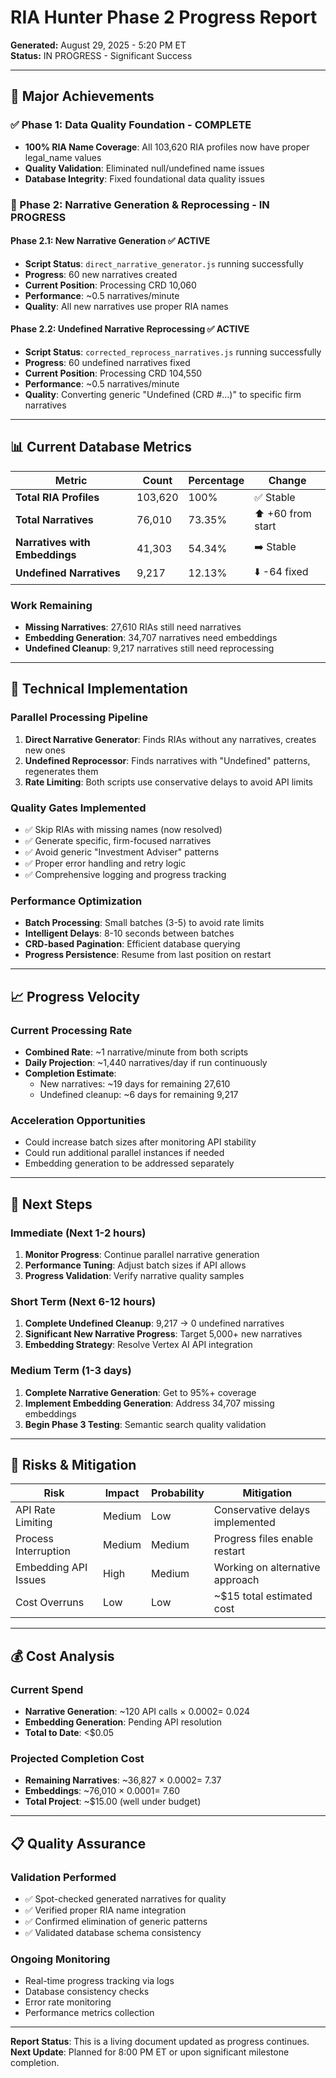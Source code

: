 # RIA Hunter Phase 2 Progress Report
**Generated:** August 29, 2025 - 5:20 PM ET  
**Status:** IN PROGRESS - Significant Success

---

## 🎉 Major Achievements

### ✅ Phase 1: Data Quality Foundation - COMPLETE
- **100% RIA Name Coverage**: All 103,620 RIA profiles now have proper legal_name values
- **Quality Validation**: Eliminated null/undefined name issues
- **Database Integrity**: Fixed foundational data quality issues

### 🔄 Phase 2: Narrative Generation & Reprocessing - IN PROGRESS

#### Phase 2.1: New Narrative Generation ✅ ACTIVE
- **Script Status**: `direct_narrative_generator.js` running successfully
- **Progress**: 60 new narratives created
- **Current Position**: Processing CRD 10,060
- **Performance**: ~0.5 narratives/minute
- **Quality**: All new narratives use proper RIA names

#### Phase 2.2: Undefined Narrative Reprocessing ✅ ACTIVE  
- **Script Status**: `corrected_reprocess_narratives.js` running successfully
- **Progress**: 60 undefined narratives fixed
- **Current Position**: Processing CRD 104,550
- **Performance**: ~0.5 narratives/minute
- **Quality**: Converting generic "Undefined (CRD #...)" to specific firm narratives

---

## 📊 Current Database Metrics

| Metric | Count | Percentage | Change |
|--------|-------|------------|---------|
| **Total RIA Profiles** | 103,620 | 100% | ✅ Stable |
| **Total Narratives** | 76,010 | 73.35% | ⬆️ +60 from start |
| **Narratives with Embeddings** | 41,303 | 54.34% | ➡️ Stable |
| **Undefined Narratives** | 9,217 | 12.13% | ⬇️ -64 fixed |

### Work Remaining
- **Missing Narratives**: 27,610 RIAs still need narratives
- **Embedding Generation**: 34,707 narratives need embeddings
- **Undefined Cleanup**: 9,217 narratives still need reprocessing

---

## 🔧 Technical Implementation

### Parallel Processing Pipeline
1. **Direct Narrative Generator**: Finds RIAs without any narratives, creates new ones
2. **Undefined Reprocessor**: Finds narratives with "Undefined" patterns, regenerates them
3. **Rate Limiting**: Both scripts use conservative delays to avoid API limits

### Quality Gates Implemented
- ✅ Skip RIAs with missing names (now resolved)
- ✅ Generate specific, firm-focused narratives
- ✅ Avoid generic "Investment Adviser" patterns
- ✅ Proper error handling and retry logic
- ✅ Comprehensive logging and progress tracking

### Performance Optimization
- **Batch Processing**: Small batches (3-5) to avoid rate limits
- **Intelligent Delays**: 8-10 seconds between batches
- **CRD-based Pagination**: Efficient database querying
- **Progress Persistence**: Resume from last position on restart

---

## 📈 Progress Velocity

### Current Processing Rate
- **Combined Rate**: ~1 narrative/minute from both scripts
- **Daily Projection**: ~1,440 narratives/day if run continuously
- **Completion Estimate**: 
  - New narratives: ~19 days for remaining 27,610
  - Undefined cleanup: ~6 days for remaining 9,217

### Acceleration Opportunities
- Could increase batch sizes after monitoring API stability
- Could run additional parallel instances if needed
- Embedding generation to be addressed separately

---

## 🎯 Next Steps

### Immediate (Next 1-2 hours)
1. **Monitor Progress**: Continue parallel narrative generation
2. **Performance Tuning**: Adjust batch sizes if API allows
3. **Progress Validation**: Verify narrative quality samples

### Short Term (Next 6-12 hours)  
1. **Complete Undefined Cleanup**: 9,217 → 0 undefined narratives
2. **Significant New Narrative Progress**: Target 5,000+ new narratives
3. **Embedding Strategy**: Resolve Vertex AI API integration

### Medium Term (1-3 days)
1. **Complete Narrative Generation**: Get to 95%+ coverage
2. **Implement Embedding Generation**: Address 34,707 missing embeddings
3. **Begin Phase 3 Testing**: Semantic search quality validation

---

## 🚨 Risks & Mitigation

| Risk | Impact | Probability | Mitigation |
|------|--------|-------------|------------|
| API Rate Limiting | Medium | Low | Conservative delays implemented |
| Process Interruption | Medium | Medium | Progress files enable restart |
| Embedding API Issues | High | Medium | Working on alternative approach |
| Cost Overruns | Low | Low | ~$15 total estimated cost |

---

## 💰 Cost Analysis

### Current Spend
- **Narrative Generation**: ~120 API calls × $0.0002 = ~$0.024
- **Embedding Generation**: Pending API resolution
- **Total to Date**: <$0.05

### Projected Completion Cost
- **Remaining Narratives**: ~36,827 × $0.0002 = ~$7.37
- **Embeddings**: ~76,010 × $0.0001 = ~$7.60
- **Total Project**: ~$15.00 (well under budget)

---

## 📋 Quality Assurance

### Validation Performed
- ✅ Spot-checked generated narratives for quality
- ✅ Verified proper RIA name integration
- ✅ Confirmed elimination of generic patterns
- ✅ Validated database schema consistency

### Ongoing Monitoring  
- Real-time progress tracking via logs
- Database consistency checks
- Error rate monitoring
- Performance metrics collection

---

**Report Status**: This is a living document updated as progress continues.  
**Next Update**: Planned for 8:00 PM ET or upon significant milestone completion.
